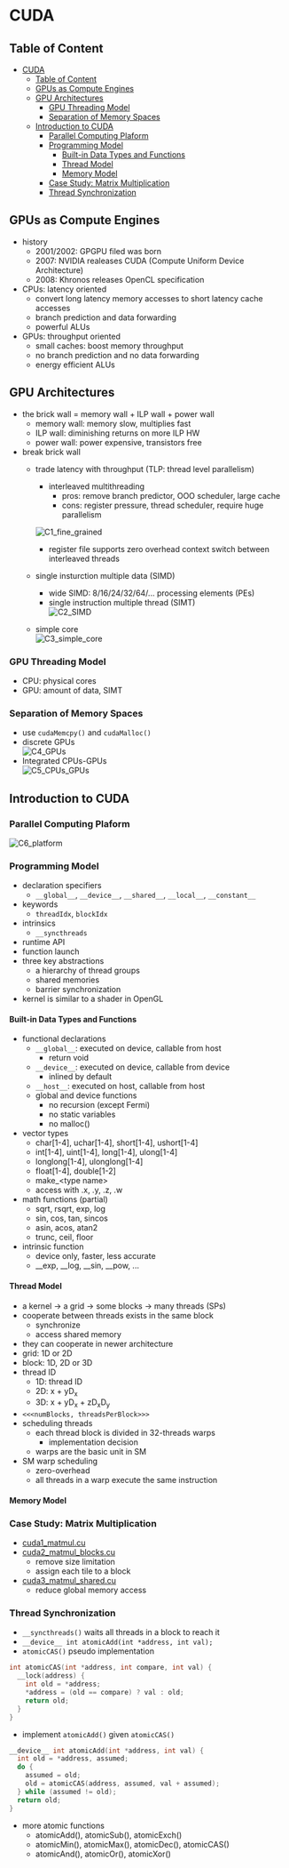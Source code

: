 # CUDA

## Table of Content

* [CUDA](#cuda)
  * [Table of Content](#table-of-content)
  * [GPUs as Compute Engines](#gpus-as-compute-engines)
  * [GPU Architectures](#gpu-architectures)
    * [GPU Threading Model](#gpu-threading-model)
    * [Separation of Memory Spaces](#separation-of-memory-spaces)
  * [Introduction to CUDA](#introduction-to-cuda)
    * [Parallel Computing Plaform](#parallel-computing-plaform)
    * [Programming Model](#programming-model)
      * [Built-in Data Types and Functions](#built-in-data-types-and-functions)
      * [Thread Model](#thread-model)
      * [Memory Model](#memory-model)
    * [Case Study: Matrix Multiplication](#case-study-matrix-multiplication)
    * [Thread Synchronization](#thread-synchronization)

## GPUs as Compute Engines

* history
  * 2001/2002: GPGPU filed was born
  * 2007: NVIDIA realeases CUDA (Compute Uniform Device Architecture)
  * 2008: Khronos releases OpenCL specification
* CPUs: latency oriented
  * convert long latency memory accesses to short latency cache accesses
  * branch prediction and data forwarding
  * powerful ALUs
* GPUs: throughput oriented
  * small caches: boost memory throughput
  * no branch prediction and no data forwarding
  * energy efficient ALUs

## GPU Architectures

* the brick wall = memory wall + ILP wall + power wall
  * memory wall: memory slow, multiplies fast
  * ILP wall: diminishing returns on more ILP HW
  * power wall: power expensive, transistors free
* break brick wall
  * trade latency with throughput (TLP: thread level parallelism)
    * interleaved multithreading
      * pros: remove branch predictor, OOO scheduler, large cache
      * cons: register pressure, thread scheduler, require huge parallelism

    ![C1_fine_grained](images/C1_fine_grained.png)
    * register file supports zero overhead context switch between interleaved threads
  * single insturction multiple data (SIMD)
    * wide SIMD: 8/16/24/32/64/... processing elements (PEs)
    * single instruction multiple thread (SIMT)  
    ![C2_SIMD](images/C2_SIMD.png)
  * simple core  
    ![C3_simple_core](images/C3_simple_core.png)

### GPU Threading Model

* CPU: physical cores
* GPU: amount of data, SIMT

### Separation of Memory Spaces

* use `cudaMemcpy()` and `cudaMalloc()`
* discrete GPUs  
![C4_GPUs](images/C4_GPUs.png)
* Integrated CPUs-GPUs  
![C5_CPUs_GPUs](images/C5_CPUs_GPUs.png)

## Introduction to CUDA

### Parallel Computing Plaform

![C6_platform](images/C6_platform.png)

### Programming Model

* declaration specifiers
  * `__global__`, `__device__`, `__shared__`, `__local__`, `__constant__`
* keywords
  * `threadIdx`, `blockIdx`
* intrinsics
  * `__syncthreads`
* runtime API
* function launch
* three key abstractions
  * a hierarchy of thread groups
  * shared memories
  * barrier synchronization
* kernel is similar to a shader in OpenGL

#### Built-in Data Types and Functions

* functional declarations
  * `__global__`: executed on device, callable from host
    * return void
  * `__device__`: executed on device, callable from device
    * inlined by default
  * `__host__`: executed on host, callable from host
  * global and device functions
    * no recursion (except Fermi)
    * no static variables
    * no malloc()
* vector types
  * char[1-4], uchar[1-4], short[1-4], ushort[1-4]
  * int[1-4], uint[1-4], long[1-4], ulong[1-4]
  * longlong[1-4], ulonglong[1-4]
  * float[1-4], double[1-2]
  * make_\<type name\>
  * access with .x, .y, .z, .w
* math functions (partial)
  * sqrt, rsqrt, exp, log
  * sin, cos, tan, sincos
  * asin, acos, atan2
  * trunc, ceil, floor
* intrinsic function
  * device only, faster, less accurate
  * __exp, __log, __sin, __pow, ...

#### Thread Model

* a kernel -> a grid -> some blocks -> many threads (SPs)
* cooperate between threads exists in the same block
  * synchronize
  * access shared memory
* they can cooperate in newer architecture
* grid: 1D or 2D
* block: 1D, 2D or 3D
* thread ID
  * 1D: thread ID
  * 2D: x + yD<sub>x</sub>
  * 3D: x + yD<sub>x</sub> + zD<sub>x</sub>D<sub>y</sub>
* `<<<numBlocks, threadsPerBlock>>>`
* scheduling threads
  * each thread block is divided in 32-threads warps
    * implementation decision
  * warps are the basic unit in SM
* SM warp scheduling
  * zero-overhead
  * all threads in a warp execute the same instruction

#### Memory Model

### Case Study: Matrix Multiplication

* [cuda1_matmul.cu](cuda1_matmul.cu)
* [cuda2_matmul_blocks.cu](cuda1_matmul_blocks.cu)
  * remove size limitation
  * assign each tile to a block
* [cuda3_matmul_shared.cu](cuda3_matmul_shared.cu)
  * reduce global memory access

### Thread Synchronization

* `__syncthreads()` waits all threads in a block to reach it
* `__device__ int atomicAdd(int *address, int val);`
* `atomicCAS()` pseudo implementation

``` C
int atomicCAS(int *address, int compare, int val) {
  __lock(address) {
    int old = *address;
    *address = (old == compare) ? val : old;
    return old;
  }
}
```

* implement `atomicAdd()` given `atomicCAS()`

``` C
__device__ int atomicAdd(int *address, int val) {
  int old = *address, assumed;
  do {
    assumed = old;
    old = atomicCAS(address, assumed, val + assumed);
  } while (assumed != old);
  return old;
}
```

* more atomic functions
  * atomicAdd(), atomicSub(), atomicExch()
  * atomicMin(), atomicMax(), atomicDec(), atomicCAS()
  * atomicAnd(), atomicOr(), atomicXor()
